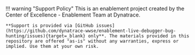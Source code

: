 !!! warning "Support Policy"
    This is an enablement project created by the Center of Excellence - Enablement Team at Dynatrace.

    **Support is provided via [GitHub issues](https://github.com/dynatrace-wwse/enablement-live-debugger-bug-hunting/issues){target=_blank} only**. The materials provided in this repository are offered "as-is" without any warranties, express or implied. Use them at your own risk.
